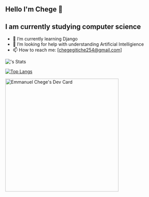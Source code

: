 ## Hello I'm Chege 👋

## I am currently studying computer science 

- 🌱 I’m currently learning Django
- 🤔 I’m looking for help with understanding Artificial Intelligience
- 📫 How to reach me: [chegegitiche254@gmail.com]

![<username>'s Stats](https://github-readme-stats.vercel.app/api?username=<username>&theme=vue-dark&show_icons=true&hide_border=true&count_private=true)

[![Top Langs](https://github-readme-stats.vercel.app/api/top-langs/?username=Fidelisaboke&layout=donut)](https://github.com/anuraghazra/github-readme-stats)

<a href="https://app.daily.dev/emmanuelchege"><img src="https://api.daily.dev/devcards/v2/YFuSeGz5ylkofel3Z3Dtx.png?type=default&r=bjf" width="356" alt="Emmanuel Chege's Dev Card"/></a>


<!--
**Chege-Gitiche/Chege-Gitiche** is a ✨ _special_ ✨ repository because its `README.md` (this file) appears on your GitHub profile.

Here are some ideas to get you started:

- 🔭 I’m currently working on ...

- 👯 I’m looking to collaborate on ...

- 💬 Ask me about ...

- 😄 Pronouns: ...
- ⚡ Fun fact: ...
-->
